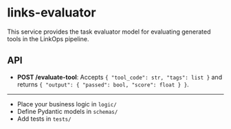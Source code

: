 # links-evaluator

This service provides the task evaluator model for evaluating generated tools in the LinkOps pipeline.

## API

- **POST /evaluate-tool**: Accepts `{ "tool_code": str, "tags": list }` and returns `{ "output": { "passed": bool, "score": float } }`.

---

- Place your business logic in `logic/`
- Define Pydantic models in `schemas/`
- Add tests in `tests/` 